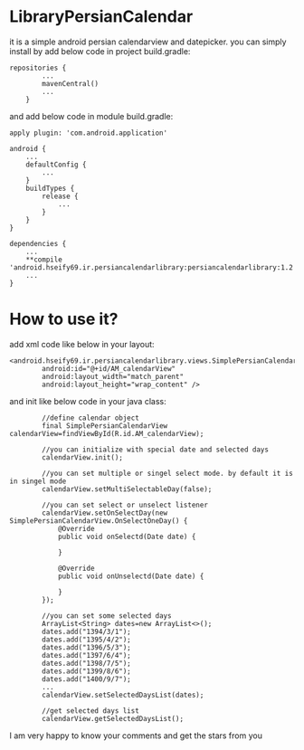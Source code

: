 # LibraryPersianCalendar

it is a simple android persian calendarview and datepicker. you can simply install by add below code in project build.gradle:
```
repositories {
        ...
        mavenCentral()
        ...
    }
```
and add below code in module build.gradle:
```
apply plugin: 'com.android.application'

android {
    ...
    defaultConfig {
        ...
    }
    buildTypes {
        release {
            ...
        }
    }
}

dependencies {
    ...
    **compile 'android.hseify69.ir.persiancalendarlibrary:persiancalendarlibrary:1.2'**
    ...
}
```

# How to use it?

add xml code like below in your layout:
```
<android.hseify69.ir.persiancalendarlibrary.views.SimplePersianCalendarView
        android:id="@+id/AM_calendarView"
        android:layout_width="match_parent"
        android:layout_height="wrap_content" />
```
and init like below code in your java class:
```
        //define calendar object
        final SimplePersianCalendarView calendarView=findViewById(R.id.AM_calendarView);

        //you can initialize with special date and selected days
        calendarView.init();

        //you can set multiple or singel select mode. by default it is in singel mode
        calendarView.setMultiSelectableDay(false);

        //you can set select or unselect listener
        calendarView.setOnSelectDay(new SimplePersianCalendarView.OnSelectOneDay() {
            @Override
            public void onSelectd(Date date) {

            }

            @Override
            public void onUnselectd(Date date) {

            }
        });

        //you can set some selected days
        ArrayList<String> dates=new ArrayList<>();
        dates.add("1394/3/1");
        dates.add("1395/4/2");
        dates.add("1396/5/3");
        dates.add("1397/6/4");
        dates.add("1398/7/5");
        dates.add("1399/8/6");
        dates.add("1400/9/7");
        ...
        calendarView.setSelectedDaysList(dates);

        //get selected days list
        calendarView.getSelectedDaysList();
```

I am very happy to know your comments and get the stars from you